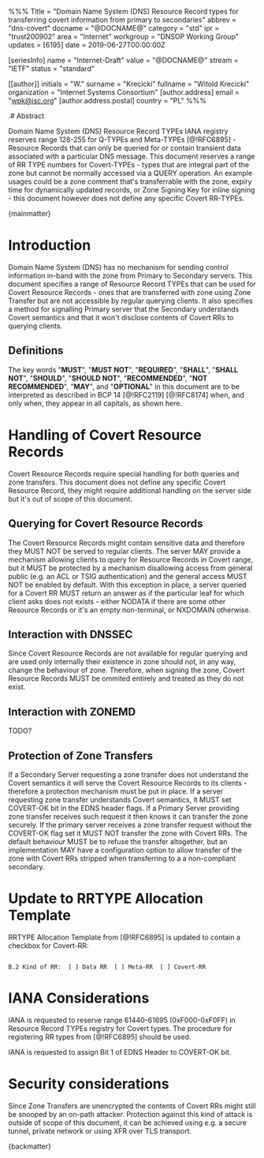 %%%
Title = "Domain Name System (DNS) Resource Record types for transferring covert information from primary to secondaries"
abbrev = "dns-covert"
docname = "@DOCNAME@"
category = "std"
ipr = "trust200902"
area = "Internet"
workgroup = "DNSOP Working Group"
updates = [6195]
date = 2019-06-27T00:00:00Z

[seriesInfo]
name = "Internet-Draft"
value = "@DOCNAME@"
stream = "IETF"
status = "standard"

[[author]]
initials = "W."
surname = "Krecicki"
fullname = "Witold Krecicki"
organization = "Internet Systems Consortium"
[author.address]
 email = "wpk@isc.org"
[author.address.postal]
 country = "PL"
%%%


.# Abstract

Domain Name System (DNS) Resource Record TYPEs IANA registry reserves range
128-255 for Q-TYPEs and Meta-TYPEs [@!RFC6895] - Resource Records that can
only be queried for or contain transient data associated with a particular
DNS message.
This document reserves a range of RR TYPE numbers for Covert-TYPEs - types
that are integral part of the zone but cannot be normally accessed via a
QUERY operation.
An example usages could be a zone comment that's transferrable with the zone,
expiry time for dynamically updated records, or Zone Signing Key for inline
signing - this document however does not define any specific Covert RR-TYPEs.

{mainmatter}

# Introduction

Domain Name System (DNS) has no mechanism for sending control information
in-band with the zone from Primary to Secondary servers.
This document specifies a range of Resource Record TYPEs that can be used for
Covert Resource Records - ones that are transferred with zone using Zone
Transfer but are not accessible by regular querying clients.
It also specifies a method for signalling Primary server that the Secondary
understands Covert semantics and that it won't disclose contents of Covert RRs
to querying clients.

## Definitions

The key words "**MUST**", "**MUST NOT**", "**REQUIRED**",
"**SHALL**", "**SHALL NOT**", "**SHOULD**", "**SHOULD NOT**",
"**RECOMMENDED**", "**NOT RECOMMENDED**", "**MAY**", and
"**OPTIONAL**" in this document are to be interpreted as described in
BCP 14 [@!RFC2119] [@!RFC8174] when, and only when, they appear in all
capitals, as shown here.

# Handling of Covert Resource Records

Covert Resource Records require special handling for both queries and zone
transfers. This document does not define any specific Covert Resource
Record, they might require additional handling on the server side but it's
out of scope of this document.

## Querying for Covert Resource Records

The Covert Resource Records might contain sensitive data and therefore they
MUST NOT be served to regular clients. The server MAY provide a mechanism
allowing clients to query for Resource Records in Covert range, but it MUST be
protected by a mechanism disallowing access from general public (e.g. an
ACL or TSIG authentication) and the general access MUST NOT be enabled by
default.
With this exception in place, a server queried for a Covert RR MUST return
an answer as if the particular leaf for which client asks does not exists -
either NODATA if there are some other Resource Records or it's
an empty non-terminal, or NXDOMAIN otherwise.

## Interaction with DNSSEC

Since Covert Resource Records are not available for regular querying and are
used only internally their existence in zone should not, in any way, change
the behaviour of zone. Therefore, when signing the zone, Covert Resource
Records MUST be ommited entirely and treated as they do not exist.

## Interaction with ZONEMD

TODO?

## Protection of Zone Transfers

If a Secondary Server requesting a zone transfer does not understand the Covert
semantics it will serve the Covert Resource Records to its clients - therefore
a protection mechanism must be put in place.
If a server requesting zone transfer understands Covert semantics, it
MUST set COVERT-OK bit in the EDNS header flags. If a Primary Server providing
zone transfer receives such request it then knows it can transfer the zone
securely.
If the primary server receives a zone transfer request without the COVERT-OK
flag set it MUST NOT transfer the zone with Covert RRs. The default
behaviour MUST be to refuse the transfer altogether, but an implementation MAY
have a configuration option to allow transfer of the zone with Covert RRs
stripped when transferring to a a non-compliant secondary.

# Update to RRTYPE Allocation Template

RRTYPE Allocation Template from [@!RFC6895] is updated to contain a checkbox
for Covert-RR:

~~~ ascii-art

B.2 Kind of RR:  [ ] Data RR  [ ] Meta-RR  [ ] Covert-RR

~~~

# IANA Considerations

IANA is requested to reserve range 61440-61695 (0xF000-0xF0FF) in Resource
Record TYPEs registry for Covert types. The procedure for registering RR
types from [@!RFC6895] should be used.

IANA is requested to assign Bit 1 of EDNS Header to COVERT-OK bit.

# Security considerations

Since Zone Transfers are unencrypted the contents of Covert RRs might still
be snooped by an on-path attacker. Protection against this kind of attack is
outside of scope of this document, it can be achieved using e.g. a secure
tunnel, private network or using XFR over TLS transport.

{backmatter}

